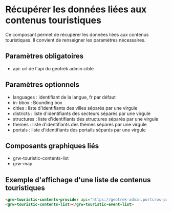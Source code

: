 # Récupérer les données liées aux contenus touristiques

Ce composant permet de récupérer les données liées aux contenus touristiques. Il convient de renseigner les paramètres nécessaires.

## Paramètres obligatoires

- api: url de l'api du geotrek admin cible

## Paramètres optionnels

- languages : identifiant de la langue, fr par défaut
- in-bbox : Bounding box
- cities : liste d'identifiants des villes séparés par une virgule
- districts : liste d'identifiants des secteurs séparés par une virgule
- structures : liste d'identifiants des structures séparés par une virgule
- themes : liste d'identifiants des thèmes séparés par une virgule
- portals : liste d'identifiants des portails séparés par une virgule

## Composants graphiques liés

- grw-touristic-contents-list
- grw-map

## Exemple d'affichage d'une liste de contenus touristiques

```html
<grw-touristic-contents-provider api="https://geotrek-admin.portcros-parcnational.fr/api/v2/" themes="1,2"></grw-touristic-contents-provider>
<grw-touristic-contents-list></grw-touristic-event-list>
```
